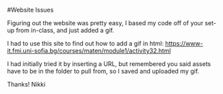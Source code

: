 #Website Issues

Figuring out the website was pretty easy, I based my code off of your set-up from in-class, and just added a gif.

I had to use this site to find out how to add a gif in html:
https://www-it.fmi.uni-sofia.bg/courses/maten/module1/activity32.html

I had initially tried it by inserting a URL, but remembered you said assets have to be in the folder to pull from, so I saved and uploaded my gif.

Thanks!
Nikki

